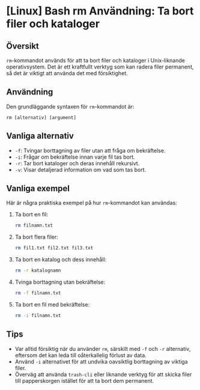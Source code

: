 # [Linux] Bash rm Användning: Ta bort filer och kataloger

## Översikt
`rm`-kommandot används för att ta bort filer och kataloger i Unix-liknande operativsystem. Det är ett kraftfullt verktyg som kan radera filer permanent, så det är viktigt att använda det med försiktighet.

## Användning
Den grundläggande syntaxen för `rm`-kommandot är:

```
rm [alternativ] [argument]
```

## Vanliga alternativ
- `-f`: Tvingar borttagning av filer utan att fråga om bekräftelse.
- `-i`: Frågar om bekräftelse innan varje fil tas bort.
- `-r`: Tar bort kataloger och deras innehåll rekursivt.
- `-v`: Visar detaljerad information om vad som tas bort.

## Vanliga exempel
Här är några praktiska exempel på hur `rm`-kommandot kan användas:

1. Ta bort en fil:
   ```bash
   rm filnamn.txt
   ```

2. Ta bort flera filer:
   ```bash
   rm fil1.txt fil2.txt fil3.txt
   ```

3. Ta bort en katalog och dess innehåll:
   ```bash
   rm -r katalognamn
   ```

4. Tvinga borttagning utan bekräftelse:
   ```bash
   rm -f filnamn.txt
   ```

5. Ta bort en fil med bekräftelse:
   ```bash
   rm -i filnamn.txt
   ```

## Tips
- Var alltid försiktig när du använder `rm`, särskilt med `-f` och `-r` alternativ, eftersom det kan leda till oåterkallelig förlust av data.
- Använd `-i` alternativet för att undvika oavsiktlig borttagning av viktiga filer.
- Överväg att använda `trash-cli` eller liknande verktyg för att skicka filer till papperskorgen istället för att ta bort dem permanent.